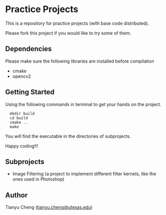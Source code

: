 Practice Projects
=================
This is a repository for practice projects (with base code distributed). 

Please fork this project if you would like to try some of them.

Dependencies
------------
Please make sure the following libraries are installed before compilation

+ cmake
+ opencv2

Getting Started
---------------
Using the following commands in terminal to get your hands on the project.

```
  mkdir build
  cd build
  cmake ..
  make
```

You will find the executable in the directories of subprojects.

Happy coding!!!

Subprojects
-----------

+ Image Filtering (a project to implement different filter kernels, like the ones used in Photoshop)


Author
------
Tianyu Cheng (tianyu.cheng@utexas.edu)
